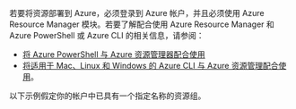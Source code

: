 若要将资源部署到 Azure，必须登录到 Azure 帐户，并且必须使用 Azure Resource Manager 模块。若要了解配合使用 Azure Resource Manager 和 Azure PowerShell 或 Azure CLI 的相关信息，请参阅：

- [将 Azure PowerShell 与 Azure 资源管理器配合使用](../articles/azure-resource-manager/powershell-azure-resource-manager.md)
- [将适用于 Mac、Linux 和 Windows 的 Azure CLI 与 Azure 资源管理配合使用](../articles/azure-resource-manager/xplat-cli-azure-resource-manager.md)。

以下示例假定你的帐户中已具有一个指定名称的资源组。

<!---HONumber=Mooncake_0919_2016-->
